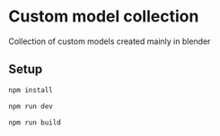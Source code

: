 # Custom model collection

Collection of custom models created mainly in blender

## Setup

```bash
npm install

npm run dev

npm run build
```
